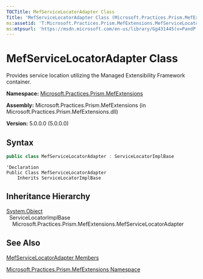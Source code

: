 ```yaml
---
TOCTitle: MefServiceLocatorAdapter Class
Title: 'MefServiceLocatorAdapter Class (Microsoft.Practices.Prism.MefExtensions)'
ms:assetid: 'T:Microsoft.Practices.Prism.MefExtensions.MefServiceLocatorAdapter'
ms:mtpsurl: 'https://msdn.microsoft.com/en-us/library/Gg431445(v=PandP.50)'
---
```


# MefServiceLocatorAdapter Class

Provides service location utilizing the Managed Extensibility Framework container.

**Namespace:** [Microsoft.Practices.Prism.MefExtensions](https://msdn.microsoft.com/en-us/library/microsoft.practices.prism.mefextensions(v=pandp.50))

**Assembly:** Microsoft.Practices.Prism.MefExtensions (in Microsoft.Practices.Prism.MefExtensions.dll)

**Version:** 5.0.0.0 (5.0.0.0)

## Syntax

```C#
public class MefServiceLocatorAdapter : ServiceLocatorImplBase
```

```VB
'Declaration
Public Class MefServiceLocatorAdapter
	Inherits ServiceLocatorImplBase
```

## Inheritance Hierarchy

[System.Object](http://msdn2.microsoft.com/en-us/library/e5kfa45b)</br>
  ServiceLocatorImplBase<br/>
    Microsoft.Practices.Prism.MefExtensions.MefServiceLocatorAdapter

## See Also

[MefServiceLocatorAdapter Members](https://msdn.microsoft.com/en-us/library/microsoft.practices.prism.mefextensions.mefservicelocatoradapter_members(v=pandp.50))

[Microsoft.Practices.Prism.MefExtensions Namespace](https://msdn.microsoft.com/en-us/library/microsoft.practices.prism.mefextensions(v=pandp.50))